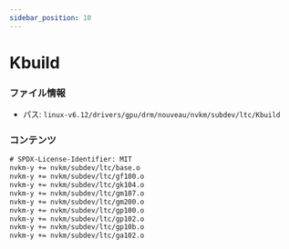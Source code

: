 ```yaml
---
sidebar_position: 10
---
```

# Kbuild

### ファイル情報

- パス: `linux-v6.12/drivers/gpu/drm/nouveau/nvkm/subdev/ltc/Kbuild`

### コンテンツ

```txt
# SPDX-License-Identifier: MIT
nvkm-y += nvkm/subdev/ltc/base.o
nvkm-y += nvkm/subdev/ltc/gf100.o
nvkm-y += nvkm/subdev/ltc/gk104.o
nvkm-y += nvkm/subdev/ltc/gm107.o
nvkm-y += nvkm/subdev/ltc/gm200.o
nvkm-y += nvkm/subdev/ltc/gp100.o
nvkm-y += nvkm/subdev/ltc/gp102.o
nvkm-y += nvkm/subdev/ltc/gp10b.o
nvkm-y += nvkm/subdev/ltc/ga102.o

```
